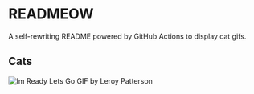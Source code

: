 # READMEOW

A self-rewriting README powered by GitHub Actions to display cat gifs.

## Cats

![Im Ready Lets Go GIF by Leroy Patterson](https://media4.giphy.com/media/CjmvTCZf2U3p09Cn0h/200.gif?cid=9acd02da804gsovig0ym7srhrsueeqwz9tw3pfe3wmebj6y2&ep=v1_gifs_search&rid=200.gif&ct=g)
